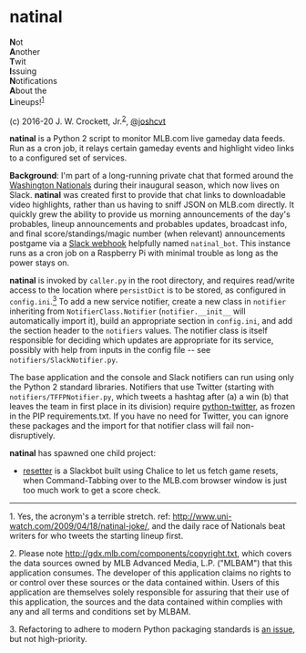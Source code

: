 # natinal

**N**ot  
**A**nother  
**T**wit  
**I**ssuing  
**N**otifications  
**A**bout the  
**L**ineups!<sup><a href="#footnote1">1</a></sup>

(c) 2016-20 J. W. Crockett, Jr.<sup><a href="#footnote2">2</a></sup>, [@joshcvt](http://twitter.com/joshcvt)

**natinal** is a Python 2 script to monitor MLB.com live gameday data feeds.  Run as a cron job, it relays certain gameday events and highlight video links to a configured set of services.

**Background**: I'm part of a long-running private chat that formed around the [Washington Nationals](http://nationals.com) during their inaugural season, which now lives on Slack.  **natinal** was created first to provide that chat links to downloadable video highlights, rather than us having to sniff JSON on MLB.com directly.  It quickly grew the ability to provide us morning announcements of the day's probables, lineup announcements and probables updates, broadcast info, and final score/standings/magic number (when relevant) announcements postgame via a [Slack webhook](https://api.slack.com/incoming-webhooks) helpfully named `natinal_bot`.  This instance runs as a cron job on a Raspberry Pi with minimal trouble as long as the power stays on.

**natinal** is invoked by `caller.py` in the root directory, and requires read/write access to the location where `persistDict` is to be stored, as configured in `config.ini`.<a href="#footnote3"><sup>3</sup></a>  To add a new service notifier, create a new class in `notifier` inheriting from `NotifierClass.Notifier` (`notifier.__init__` will automatically import it), build an appropriate section in `config.ini`, and add the section header to the `notifiers` values.  The notifier class is itself responsible for deciding which updates are appropriate for its service, possibly with help from inputs in the config file -- see `notifiers/SlackNotifier.py`.

The base application and the console and Slack notifiers can run using only the Python 2 standard libraries.  Notifiers that use Twitter (starting with  `notifiers/TFFPNotifier.py`, which tweets a hashtag after (a) a win (b) that leaves the team in first place in its division) require [python-twitter](https://github.com/bear/python-twitter), as frozen in the PIP requirements.txt.  If you have no need for Twitter, you can ignore these packages and the import for that notifier class will fail non-disruptively.

**natinal** has spawned one child project:
* [resetter](https://github.com/joshcvt/resetter/) is a Slackbot built using Chalice to let us fetch game resets, when Command-Tabbing over to the MLB.com browser window is just too much work to get a score check.

----
<a name="footnote1"/>1. Yes, the acronym's a terrible stretch. ref: http://www.uni-watch.com/2009/04/18/natinal-joke/, and 
the daily race of Nationals beat writers for who tweets the starting lineup first.

<a name="footnote2"/>2. Please note http://gdx.mlb.com/components/copyright.txt, which covers the data sources owned by MLB Advanced Media, L.P. ("MLBAM") that this application consumes. The developer of this application claims no rights to or control over these sources or the data contained within. Users of this application are themselves solely responsible for assuring that their use of this application, the sources and the data contained within complies with any and all terms and conditions set by MLBAM.</small>

<a name="footnote3"/>3. Refactoring to adhere to modern Python packaging standards is [an issue](https://github.com/joshcvt/natinal/issues/1), but not high-priority.

